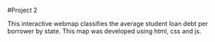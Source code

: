 #Project 2

This interactive webmap classifies the average student loan debt per borrower by state. This map was developed using html, css and js.
